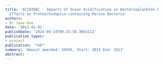 ```yaml
---
title: 'ACIDIBAC - Impacts of Ocean Acidification on Bacterioplankton Functioning:
  Effects on Proteorhodopsin-containing Marine Bacteria'
authors:
- Dr Jane Doe
date: '2013-01-01'
publishDate: '2024-08-14T09:35:58.306311Z'
publication_types:
- project
publication: '*UE*'
summary: 'Amount awarded: XXXX€, Start: 2013 End: 2013'
abstract: ' - '
---
```

